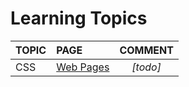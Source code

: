 # Learning Topics

|TOPIC|PAGE                  |COMMENT|
|:----|:---------------------|:------:|
|CSS  |[Web Pages](web-pages)|*[todo]*|






    

